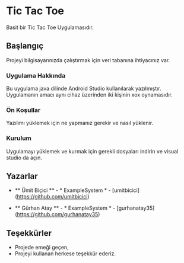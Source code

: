 # Tic Tac Toe

Basit bir Tic Tac Toe Uygulamasıdır.

## Başlangıç

Projeyi bilgisayarınızda çalıştırmak için veri tabanına ihtiyacınız var.

### Uygulama Hakkında

Bu uygulama java dilinde Android Studio kullanılarak yazılmıştır. Uygulamanın amacı aynı cihaz üzerinden iki kişinin xox oynamasıdır.

### Ön Koşullar

Yazılımı yüklemek için ne yapmanız gerekir ve nasıl yüklenir.

### Kurulum

Uygulamayı yüklemek ve kurmak için gerekli dosyaları indirin ve visual studio da açın.

## Yazarlar

* ** Ümit Biçici ** - * ExampleSystem * - [umitbicici] (https://github.com/umitbicici)

* ** Gürhan Atay ** - * ExampleSystem * - [gurhanatay35] (https://github.com/gurhanatay35)

## Teşekkürler
* Projede emeği geçen,
* Projeyi kullanan herkese teşekkür ederiz.
